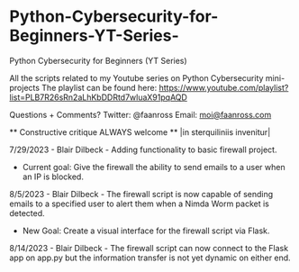 # Python-Cybersecurity-for-Beginners-YT-Series-
Python Cybersecurity for Beginners (YT Series)

All the scripts related to my Youtube series on Python Cybersecurity mini-projects
The playlist can be found here: https://www.youtube.com/playlist?list=PLB7R26sRn2aLhKbDDRtd7wluaX91pqAQD

Questions + Comments?
Twitter: @faanross
Email: moi@faanross.com

** Constructive critique ALWAYS welcome **
|in sterquiliniis invenitur|


7/29/2023 - Blair Dilbeck - Adding functionality to basic firewall project. 
* Current goal: Give the firewall the ability to send emails to a user when an IP is blocked.

8/5/2023 - Blair Dilbeck - The firewall script is now capable of sending emails to a specified user to alert them when a Nimda Worm packet is detected.
* New Goal: Create a visual interface for the firewall script via Flask.

8/14/2023 - Blair Dilbeck - The firewall script can now connect to the Flask app on app.py but the information transfer is not yet dynamic on either end.

